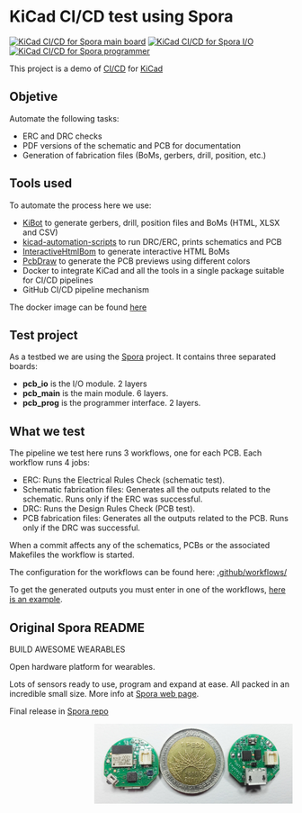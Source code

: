 # KiCad CI/CD test using Spora

[![KiCad CI/CD for Spora main board](https://github.com/INTI-CMNB/kicad-ci-test-spora/workflows/KiCad%20CI/CD%20for%20Spora%20main%20board/badge.svg)](https://github.com/INTI-CMNB/kicad-ci-test-spora/actions?query=workflow%3A%22KiCad+CI%2FCD+for+Spora+main+board%22)
[![KiCad CI/CD for Spora I/O](https://github.com/INTI-CMNB/kicad-ci-test-spora/workflows/KiCad%20CI/CD%20for%20Spora%20I/O/badge.svg)](https://github.com/INTI-CMNB/kicad-ci-test-spora/actions?query=workflow%3A%22KiCad+CI%2FCD+for+Spora+I%2FO%22)
[![KiCad CI/CD for Spora programmer](https://github.com/INTI-CMNB/kicad-ci-test-spora/workflows/KiCad%20CI/CD%20for%20Spora%20programmer/badge.svg)](https://github.com/INTI-CMNB/kicad-ci-test-spora/actions?query=workflow%3A%22KiCad+CI%2FCD+for+Spora+programmer%22)

This project is a demo of [CI/CD](https://en.wikipedia.org/wiki/Continuous_integration) for [KiCad](https://www.kicad-pcb.org/)

## Objetive

Automate the following tasks:
* ERC and DRC checks
* PDF versions of the schematic and PCB for documentation
* Generation of fabrication files (BoMs, gerbers, drill, position, etc.)

## Tools used

To automate the process here we use:
* [KiBot](https://github.com/INTI-CMNB/KiBot) to generate gerbers, drill, position files and BoMs (HTML, XLSX and CSV)
* [kicad-automation-scripts](https://github.com/INTI-CMNB/kicad-automation-scripts) to run DRC/ERC, prints schematics and PCB
* [InteractiveHtmlBom](https://github.com/INTI-CMNB/InteractiveHtmlBom) to generate interactive HTML BoMs
* [PcbDraw](https://github.com/INTI-CMNB/PcbDraw) to generate the PCB previews using different colors
* Docker to integrate KiCad and all the tools in a single package suitable for CI/CD pipelines
* GitHub CI/CD pipeline mechanism

The docker image can be found [here](https://github.com/INTI-CMNB/kicad_auto)

## Test project

As a testbed we are using the [Spora](https://github.com/INTI-CMNB/spora) project. It contains three separated boards:
* **pcb_io** is the I/O module. 2 layers
* **pcb_main** is the main module. 6 layers.
* **pcb_prog** is the programmer interface. 2 layers.

## What we test

The pipeline we test here runs 3 workflows, one for each PCB. Each workflow runs 4 jobs:

- ERC: Runs the Electrical Rules Check (schematic test).
- Schematic fabrication files: Generates all the outputs related to the schematic. Runs only if the ERC was successful.
- DRC: Runs the Design Rules Check (PCB test).
- PCB fabrication files: Generates all the outputs related to the PCB. Runs only if the DRC was successful.

When a commit affects any of the schematics, PCBs or the associated Makefiles the workflow is started.

The configuration for the workflows can be found here: [.github/workflows/](https://github.com/INTI-CMNB/kicad-ci-test-spora/tree/master/.github/workflows)

To get the generated outputs you must enter in one of the workflows, [here is an example](https://github.com/INTI-CMNB/kicad-ci-test-spora/actions/runs/224517813).

## Original Spora README

BUILD AWESOME WEARABLES

Open hardware platform for wearables.

Lots of sensors ready to use, program and expand at ease. All packed in an incredible small size.
More info at [Spora web page](https://sporaio.com/).

Final release in [Spora repo](https://github.com/sporaio)

<img src="pcb_main/photos/spora1.jpg" style="width:70%" align="right">


